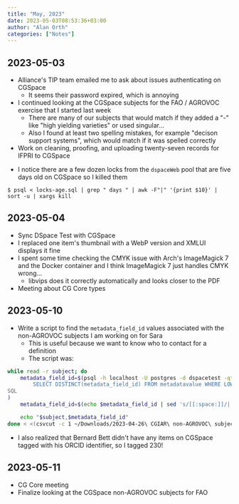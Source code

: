 ```yaml
---
title: "May, 2023"
date: 2023-05-03T08:53:36+03:00
author: "Alan Orth"
categories: ["Notes"]
---
```


## 2023-05-03

- Alliance's TIP team emailed me to ask about issues authenticating on CGSpace
  - It seems their password expired, which is annoying
- I continued looking at the CGSpace subjects for the FAO / AGROVOC exercise that I started last week
  - There are many of our subjects that would match if they added a "-" like "high yielding varieties" or used singular...
  - Also I found at least two spelling mistakes, for example "decison support systems", which would match if it was spelled correctly
- Work on cleaning, proofing, and uploading twenty-seven records for IFPRI to CGSpace

<!--more-->

- I notice there are a few dozen locks from the `dspaceWeb` pool that are five days old on CGSpace so I killed them

```console
$ psql < locks-age.sql | grep " days " | awk -F"|" '{print $10}' | sort -u | xargs kill
```

## 2023-05-04

- Sync DSpace Test with CGSpace
- I replaced one item's thumbnail with a WebP version and XMLUI displays it fine
- I spent some time checking the CMYK issue with Arch's ImageMagick 7 and the Docker container and I think ImageMagick 7 just handles CMYK wrong...
  - libvips does it correctly automatically and looks closer to the PDF
- Meeting about CG Core types

## 2023-05-10

- Write a script to find the `metadata_field_id` values associated with the non-AGROVOC subjects I am working on for Sara
  - This is useful because we want to know who to contact for a definition
  - The script was:

```bash
while read -r subject; do
    metadata_field_id=$(psql -h localhost -U postgres -d dspacetest -qtAX <<SQL
        SELECT DISTINCT(metadata_field_id) FROM metadatavalue WHERE LOWER(text_value)='$subject'
SQL
)
    metadata_field_id=$(echo $metadata_field_id | sed 's/[[:space:]]/||/g')

    echo "$subject,$metadata_field_id"
done < <(csvcut -c 1 ~/Downloads/2023-04-26\ CGIAR\ non-AGROVOC\ subjects.csv | sed 1d)
```

- I also realized that Bernard Bett didn't have any items on CGSpace tagged with his ORCID identifier, so I tagged 230!

## 2023-05-11

- CG Core meeting
- Finalize looking at the CGSpace non-AGROVOC subjects for FAO

<!-- vim: set sw=2 ts=2: -->
